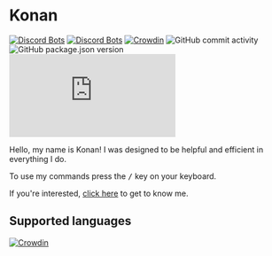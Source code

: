 <!-- markdownlint-disable MD033 -->

# Konan

[![Discord Bots](https://top.gg/api/widget/status/930281485301317633.svg)](https://top.gg/bot/930281485301317633)
[![Discord Bots](https://top.gg/api/widget/servers/930281485301317633.svg?noavatar=true)](https://discord.gg/YCRyk39Tqt)
[![Crowdin](https://badges.crowdin.net/konan/localized.svg)](https://crowdin.com/project/konan)
![GitHub commit activity](https://img.shields.io/github/commit-activity/m/Raccoons-Code/Konan?logo=github)
![GitHub package.json version](https://img.shields.io/github/package-json/v/Raccoons-Code/Konan)
![GitHub package.json dependency version (prod)](https://img.shields.io/github/package-json/dependency-version/Raccoons-Code/Konan/discord.js?logo=discord)

Hello, my name is Konan! I was designed to be helpful and efficient in everything I do.

To use my commands press the <kbd>/</kbd> key on your keyboard.

If you're interested, [click here](https://discord.com/api/oauth2/authorize?client_id=930281485301317633&scope=applications.commands+bot&permissions=2199023255551) to get to know me.

## Supported languages

[![Crowdin](https://badges.awesome-crowdin.com/translation-15144556-499220.png)](https://crowdin.com/project/konan)
